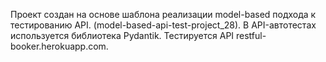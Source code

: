 Проект создан на основе шаблона реализации model-based подхода к тестированию API. (model-based-api-test-project_28).
В API-автотестах используется библиотека Pydantik.
Тестируется API restful-booker.herokuapp.com.
